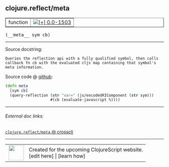 ## clojure.reflect/meta



 <table border="1">
<tr>
<td>function</td>
<td><a href="https://github.com/cljsinfo/cljs-api-docs/tree/0.0-1503"><img valign="middle" alt="[+] 0.0-1503" title="Added in 0.0-1503" src="https://img.shields.io/badge/+-0.0--1503-lightgrey.svg"></a> </td>
</tr>
</table>


 <samp>
(__meta__ sym cb)<br>
</samp>

---





Source docstring:

```
Queries the reflection api with a fully qualified symbol, then calls
callback fn cb with the evaluated cljs map containing that symbol's
meta information.
```


Source code @ [github](https://github.com/clojure/clojurescript/blob/r2496/src/cljs/clojure/reflect.cljs#L24-L30):

```clj
(defn meta
  [sym cb]
  (query-reflection (str "var=" (js/encodeURIComponent (str sym)))
                    #(cb (evaluate-javascript %))))
```

<!--
Repo - tag - source tree - lines:

 <pre>
clojurescript @ r2496
└── src
    └── cljs
        └── clojure
            └── <ins>[reflect.cljs:24-30](https://github.com/clojure/clojurescript/blob/r2496/src/cljs/clojure/reflect.cljs#L24-L30)</ins>
</pre>

-->

---



###### External doc links:

[`clojure.reflect/meta` @ crossclj](http://crossclj.info/fun/clojure.reflect.cljs/meta.html)<br>

---

 <table>
<tr><td>
<img valign="middle" align="right" width="48px" src="http://i.imgur.com/Hi20huC.png">
</td><td>
Created for the upcoming ClojureScript website.<br>
[edit here] | [learn how]
</td></tr></table>

[edit here]:https://github.com/cljsinfo/cljs-api-docs/blob/master/cljsdoc/clojure.reflect/meta.cljsdoc
[learn how]:https://github.com/cljsinfo/cljs-api-docs/wiki/cljsdoc-files

<!--

This information was too distracting to show to readers, but I'll leave it
commented here since it is helpful to:

- pretty-print the data used to generate this document
- and show how to retrieve that data



The API data for this symbol:

```clj
{:ns "clojure.reflect",
 :name "meta",
 :signature ["[sym cb]"],
 :history [["+" "0.0-1503"]],
 :type "function",
 :full-name-encode "clojure.reflect/meta",
 :source {:code "(defn meta\n  [sym cb]\n  (query-reflection (str \"var=\" (js/encodeURIComponent (str sym)))\n                    #(cb (evaluate-javascript %))))",
          :title "Source code",
          :repo "clojurescript",
          :tag "r2496",
          :filename "src/cljs/clojure/reflect.cljs",
          :lines [24 30]},
 :full-name "clojure.reflect/meta",
 :docstring "Queries the reflection api with a fully qualified symbol, then calls\ncallback fn cb with the evaluated cljs map containing that symbol's\nmeta information."}

```

Retrieve the API data for this symbol:

```clj
;; from Clojure REPL
(require '[clojure.edn :as edn])
(-> (slurp "https://raw.githubusercontent.com/cljsinfo/cljs-api-docs/catalog/cljs-api.edn")
    (edn/read-string)
    (get-in [:symbols "clojure.reflect/meta"]))
```

-->
